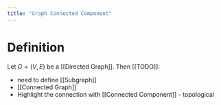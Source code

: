 ```yaml
---
title: "Graph Connected Component"
---
```


# Definition
Let $G = (V, E)$ be a [[Directed Graph]]. Then [[TODO]]:
- need to define [[Subgraph]]
- [[Connected Graph]]
- Highlight the connection with [[Connected Component]] - topological